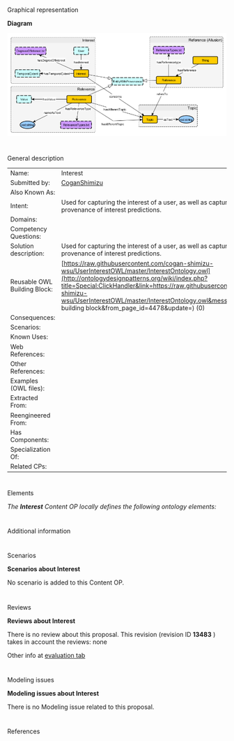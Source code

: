 # 

 Graphical representation



__Diagram__ 





[![Image:Interest all.png](images/8/8b/Interest_all.png)](../Image/Interest_all.png "Image:Interest all.png")





# 

 General description




|  |  |
| --- | --- |
|  Name:  |  Interest  |
|  Submitted by:  | [CoganShimizu](../User/CoganShimizu "User:CoganShimizu")  |
|  Also Known As:  |  |
|  Intent:  |  Used for capturing the interest of a user, as well as capturing the provenance of interest predictions.  |
|  Domains:  |  |
|  Competency Questions:  |  |
|  Solution description:  |  Used for capturing the interest of a user, as well as capturing the provenance of interest predictions.  |
|  Reusable OWL Building Block:  | [https://raw.githubusercontent.com/cogan-shimizu-wsu/UserInterestOWL/master/InterestOntology.owl](http://ontologydesignpatterns.org/wiki/index.php?title=Special:ClickHandler&link=https://raw.githubusercontent.com/cogan-shimizu-wsu/UserInterestOWL/master/InterestOntology.owl&message=OWL building block&from_page_id=4478&update=)  (0)  |
|  Consequences:  |  |
|  Scenarios:  |  |
|  Known Uses:  |  |
|  Web References:  |  |
|  Other References:  |  |
|  Examples (OWL files):  |  |
|  Extracted From:  |  |
|  Reengineered From:  |  |
|  Has Components:  |  |
|  Specialization Of:  |  |
|  Related CPs:  |  |



  





# 

 Elements



_The
 __Interest__ 
 Content OP locally defines the following ontology elements:_ 




# 

 Additional information



# 

 Scenarios




__Scenarios about Interest__ 


 No scenario is added to this Content OP.
 




# 

 Reviews




__Reviews about Interest__ 


 There is no review about this proposal.
This revision (revision ID
 __13483__ 
 ) takes in account the reviews: none
 



 Other info at
 [evaluation tab](http://ontologydesignpatterns.org/wiki/index.php?title=Submissions:Interest&action=evaluation "http://ontologydesignpatterns.org/wiki/index.php?title=Submissions:Interest&action=evaluation") 





  





# 

 Modeling issues




__Modeling issues about Interest__ 


 There is no Modeling issue related to this proposal.
 




  





# 

 References